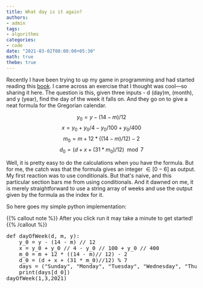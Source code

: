 ```yaml
---
title: What day is it again?
authors:
- admin
tags:
- algorithms
categories:
- code
date: "2021-03-02T08:00:00+05:30"
math: true
thebe: true
---
```


Recently I have been trying to up my game in programming and had started reading this [book](https://introcs.cs.princeton.edu/java/home/).  I came across an exercise that I thought was cool—so sharing it here.
The question is this, given three inputs - d (day)m, (month), and y (year), find the day of the week it falls on. And they go on to give a neat formula for the Gregorian calendar.

$$
y_0 = y - (14 - m) / 12
$$
$$
x = y_0 + y_0 / 4 - y_0 / 100 + y_0 / 400
$$
$$
m_0 = m + 12 * ((14 - m)/ 12) - 2
$$
$$
d_0 = (d + x + (31 * m_0)/12) \mod 7
$$

Well, it is pretty easy to do the calculations when you have the formula. But for me, the catch was that the formula gives an integer $\in [0-6]$ as output. My first reaction was to use conditionals. But that's naive, and this particular section bars me from using conditionals. And it dawned on me, it is merely straightforward to use a string array of weeks and use the output given by the formula as the index for it.

So here goes my simple python implementation:

{{% callout note %}}
After you click run it may take a minute to get started!
{{% /callout %}}

<pre data-executable>
def dayOfWeek(d, m, y):
    y_0 = y - (14 - m) // 12
    x = y_0 + y_0 // 4 - y_0 // 100 + y_0 // 400
    m_0 = m + 12 * ((14 - m)// 12) - 2
    d_0 = (d + x + (31 * m_0)//12) % 7
    days = ("Sunday", "Monday", "Tuesday", "Wednesday", "Thursday", "Friday", "Saturday")
    print(days[d_0])
dayOfWeek(1,3,2021)
</pre>
